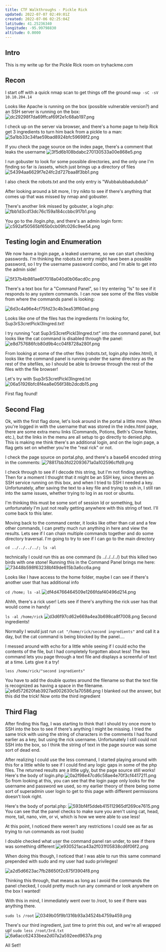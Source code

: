 ```yaml
---
title: CTF Walkthroughs - Pickle Rick
updated: 2022-07-07 02:49:01Z
created: 2022-07-06 02:25:04Z
latitude: 41.25236340
longitude: -95.99798830
altitude: 0.0000
---
```


## Intro

This is my write up for the Pickle Rick room on tryhackme.com

## Recon

I start off with a quick nmap scan to get things off the ground
`nmap -sC -sV 10.10.204.14`

Looks like Apache is running on the box (possible vulnerable version?) and an SSH server is running on the box:
![dc29298f7da69ffcaf69f2e1c68ab197.png](https://i.imgur.com/KrYmk4vh.png)

I check up on the server via browser, and there's a home page to help Rick get 3 ingredients to turn him back from a pickle to a man:
![5a1bb33c34fae59bad8924bfc59698f2.png](https://i.imgur.com/3OXdZjmh.png)

If you check the page source on the index page, there's a comment that leaks the username
![3f5d6b108bdabc270130533a00e868e5.png](https://i.imgur.com/oMzjCk8h.png)

I run gobuster to look for some possible directories, and the only one I'm finding so far is /assets, which just brings up a directory of files
![54394aa6629f7e24fc2d727baa8f3bb1.png](https://i.imgur.com/ONccrc6h.png)

I also check the robots.txt and the only entry is
"Wubbalubbadubdub"

After looking around a bit more, I try nikto to see if there's anything that comes up that was missed by nmap and gobuster.

There's another link missed by gobuster, a login.php:
![fbb1d3cd13dc76c159a184ccbbc917b1.png](https://i.imgur.com/fYYSxUfh.png)

You go to the /login.php, and there's an admin login form:
![c592af50565bf65b0cb09fc026c9ee54.png](https://i.imgur.com/SVVNjnFh.png)

## Testing login and Enumeration

We now have a login page, a leaked username, so we can start checking passwords. I'm thinking the robots.txt entry might have been a possible password, so I try the username password combo, and I'm able to get into the admin side!

![5f37b4b981ae6f7018a040d0b06acd0c.png](https://i.imgur.com/V7o2OkDh.png)

There's a text box for a "Command Panel", so I try entering "ls" to see if it responds to any system commands. I can now see some of the files visible from where the commands panel is looking:

![6d3c4a96e4cf75fd23c4b3ea53ff60ad.png](https://i.imgur.com/bVghgbvh.png)

Looks like one of the files has the ingredients I'm looking for, Sup3rS3cretPickl3Ingred.txt!

I try running "cat Sup3rS3cretPickl3Ingred.txt" into the command panel, but looks like the cat command is disabled through the panel:
![e8d757686fcb80d9b4cc04f8728a280f.png](https://i.imgur.com/4rWsLJ4h.png)

From looking at some of the other files (robots.txt, login.php index.html), it looks like the command panel is running under the same directory as the rest of the sitefiles, so I should be able to browse through the rest of the files with the file browser!

Let's try with Sup3rS3cretPickl3Ingred.txt
![06a51926bfc8f4ea8e056f38b2dcdb15.png](https://i.imgur.com/yAFmtvzh.png)

First flag found!

## Second Flag

Ok, with the first flag done, let's look around in the portal a little more.
When you're logged in with the username that was stored in the index.html page, there are some extra menu links (Commands, Potions, Beth's Clone Notes, etc.), but the links in the menu are all setup to go directly to denied.php. This is making me think there's an additional login, and on the login page, a flag gets set on whether you're the "real rick" or not.

I check the page source on portal.php, and there's a base64 encoded string in the comments:
![78817bb3fd22093671a0a102596cffd9.png](https://i.imgur.com/Rj5NE5Jh.png)

I check through to see if I decode this string, but I'm not finding anything. Then for a moment I thought that it might be an SSH key, since theres an SSH service running on this box, and when I tried to SSH I needed a key. Unfortunately, after saving the text to a key file and trying to ssh in, I still ran into the same issues, whether trying to log in as root or ubuntu.

I'm thinking this must be some sort of session Id or something, but unfortunately I'm just not really getting anywhere with this string of text. I'll come back to this later.

Moving back to the command center, it looks like other than cat and a few other commands, I can pretty much run anything in here and view the results. Lets see if I can chain multiple commands together and do some directory traversal. I'm going to try to see if I can go to the main directory

`cd ../../../../; ls -al`

technically I could run this as one command (ls ../../../../) but this killed two birds with one stone! Running this in the Command Panel brings me here:
![73448b598f63238bf49de615b3a6cc6a.png](https://i.imgur.com/T8XXYOnh.png)

Looks like I have access to the home folder, maybe I can see if there's another user that has additional info

`cd /home; ls -al`
![df4d4766464509e1266fdaf40496d214.png](https://i.imgur.com/yvVhQd9h.png)

Ahhh, there's a rick user! Lets see if there's anything the rick user has that would come in handy!

`ls -al /home/rick`
![d3d6f97cd62e669a4ea3b698ca8f7008.png](https://i.imgur.com/neTxF8Rh.png)
Second ingredients!

Normally I would just run `cat "/home/rick/second ingredients"` and call it a day, but the cat command is being blocked by the panel....

I messed around with echo for a little while seeing if I could echo the contents of the file, but I had completely forgotten about less! The less command lets you page through a text file and displays a screenful of text at a time. Lets give it a try!

`less /home/rick/"second ingredients"`

You have to add the double quotes around the filename so that the text file is recognized as having a space in the filename.
![e6d572620fab3927ad002630c1a70586.png](https://i.imgur.com/F1g4WA0h.png)
I blanked out the answer, but this did the trick! Now onto the third ingredient

## Third Flag

After finding this flag, I was starting to think that I should try once more to SSH into the box to see if there's anything I might be missing. I tried the same trick with using the string of characters in the comments I had found earlier as a key, but using the rick username. Unfortunately I still could not SSH into the box, so I think the string of text in the page source was some sort of dead end.

After realizing I could use the less command, I started playing around with this for a little while to see if I could find any logic gaps in some of the php files. The returned results are a little ugly, but the page source still works!
Here's the body of login.php
![0a2f98e47cd6c58ae4e70f3cf4417211.png](https://i.imgur.com/3MtgQ9Th.png)
So from looking at this, you can see that the login page only looks for the username and password we used, so my earlier theory of there being some sort of superadmin user login to get to this page with different permissions doesn't look right.

Here's the body of portal.php:
![593bf4f5ddeb415112965df269ce7615.png](https://i.imgur.com/Rj5NE5Jh.png)
You can see that the panel checks to make sure you aren't using cat, head, more, tail, nano, vim, or vi, which is how we were able to use less!

At this point, I noticed there weren't any restrictions I could see as far as trying to run commands as root (sudo)

I double checked what user the command panel ran under, to see if there was something different
![e930521aca43a2f031f05838cd6f06f2.png](https://i.imgur.com/jORcH4Lh.png)

When doing this though, I noticed that I was able to run this same command prepended with sudo and my user had sudo privileges!

![a2d5d6623ac7fb28650f2c875f3904f8.png](https://i.imgur.com/cZNQztWh.png)

Thinking this through, that means as long as I avoid the commands the panel checked, I could pretty much run any command or look anywhere on the box I wanted!

With this in mind, I immediately went over to /root, to see if there was anything there.

`sudo ls /root`
![0349b05f9b1316b93a34524b4759a459.png](https://i.imgur.com/v2pvtMgh.png)

There's our third ingredient, just time to print this out, and we're all wrapped up!
`sudo less /root/3rd.txt`
![6a6acc62433bea2d07a2a592eed9637a.png](https://i.imgur.com/r3ZFZVih.png)

All Set!!
